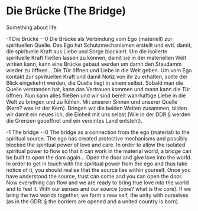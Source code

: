 # Die Brücke (The Bridge)
Something about life


-1 Die Brücke
--0 
Die Brücke als Verbindung vom Ego (materiell) zur spirituellen Quelle.
Das Ego hat Schutzmechanismen erstellt und evtl. damit, die spirituelle Kraft aus Liebe und Sorge blockiert.
Um die isolierte spirituelle Kraft fließen lassen zu können, damit sie in der materiellen Welt wirken kann, kann eine Brücke gebaut werden um damit den Staudamm wieder zu öffnen... 
Die Tür öffnen und Liebe in die Welt geben. Um vom Ego kontakt zur spirituellen Kraft und damit Notiz von ihr zu erhalten, sollte der Blick eingekehrt werden, die Quelle liegt in einem selbst.
Sobald man die Quelle verstanden hat, kann das Vertrauen kommen und mann kann die Tür öffnen. Nun kann alles fließen und wir sind bereit wahrhaftige Liebe in die Welt zu bringen und zu fühlen. Mit unseren Sinnen und unserer Quelle (Kern? was ist der Kern). Bringen wir die beiden Welten zusammen, bilden wir damit ein neues ich, die Einheit mit uns selbst (Wie in der DDR:§ werden die Grenzen geoeffnet und ein vereintes Land entsteht).



-1 The bridge
--0 
The bridge as a connection from the ego (material) to the spiritual source.
The ego has created protective mechanisms and possibly blocked the spiritual power of love and care.
In order to allow the isolated spiritual power to flow so that it can work in the material world, a bridge can be built to open the dam again... 
Open the door and give love into the world. In order to get in touch with the spiritual power from the ego and thus take notice of it, you should realise that the source lies within yourself.
Once you have understood the source, trust can come and you can open the door. Now everything can flow and we are ready to bring true love into the world and to feel it. With our senses and our source (core? what is the core). 
If we bring the two worlds together, we form a new self, the unity with ourselves (as in the GDR: § the borders are opened and a united country is born).
